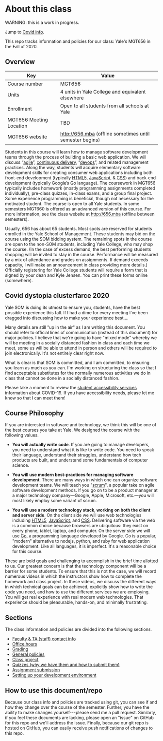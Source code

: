 # About this class

WARNING: this is a work in progress.

Jump to [Covid info](#covid).

This repo tracks information and policies for our
class: Yale's MGT656 in the Fall of 2020.

## Overview

| Key                     | Value                                                                     |
| ----------------------- | ------------------------------------------------------------------------- |
| Course number           | MGT656                                                                    |
| Units                   | 4 units in Yale College and equivalent elsewhere                          |
| Enrollment              | Open to all students from all schools at Yale                             |
| MGT656 Meeting Location | TBD                                                                       |
| MGT656 website          | http://656.mba (offline sometimes until semester begins)                  |


Students in this course will learn how to manage software development teams through the process of building a basic web application. We will discuss “[agile](https://en.wikipedia.org/wiki/Agile_software_development)”, [continuous delivery](https://en.wikipedia.org/wiki/Continuous_delivery), “[devops](https://en.wikipedia.org/wiki/DevOps)”, and related management practices. Along the way, students will acquire elementary software development skills for creating consumer web applications including both front-end development (typically
[HTML5](http://en.wikipedia.org/wiki/HTML5),
[JavaScript](http://en.wikipedia.org/wiki/JavaScript), &
[CSS](http://en.wikipedia.org/wiki/Cascading_Style_Sheets))
and back-end development (typically Google’s Go language). The coursework in MGT656 typically includes homework (mostly programming assignments completed individually), pre-class quizzes, in-class exams, and a group final project. Some experience programming is beneficial, though not necessary for the motivated student. The course is open to all Yale students. In some semesters MGT660 is offered as an advanced version of this course. For more information, see the class website at http://656.mba (offline between semesters).

Usually, 656 has about 65 students. Most spots
are reserved for students enrolled in the Yale School of Management.
These students may bid on the course using the SOM bidding system.
The remaining spots in the course are open to the non-SOM students,
including Yale College, who may shop the course. (In the case of
excess demand, the best performing students shopping will be invited
to stay in the course. Performance will be measured by a mix of
attendance and grades on assignments. If demand exceeds capacity,
I will make an announcement in class providing more details.)
Officially registering for Yale College students will require a
form that is signed by your dean and Kyle Jensen. You can print
these forms online (somewhere).


## <a name="covid"></a>Covid dystopia clusterfarce 2020

Yale SOM is doing its utmost to ensure you, students, have the best
possible experience this fall. If I had a dime for every meeting I've
been dragged into discussing how to make your experience best....

Many details are still "up in the air" as I am writing this document.
You should refer to official lines of communication (instead of
this document) for major policies. I believe that we're going to have
"mixed mode" whereby we will be meeting in a socially distanced fashion
in class and each time we meet, some us will be able to attend in person
and others will be required to join electronically. It's not entirely
clear right now.

What is clear is that SOM is committed, and I am committed, to ensuring
you learn as much as you can. I'm working on structuring the class so
that I find acceptable substitutes for the normally numerous activities
we do in class that cannot be done in a socially distanced fashion.

Please take a moment to review the
[student accessibility services](https://sas.yale.edu/faculty/online-courses-and-covid-19-response) information about COVID-19. If you have accessibility needs, please let me know
so that I can meet them!

## Course Philosophy

If you are interested in software and technology, we think this
will be one of the best courses you take at Yale. We designed
the course with the following values.

- **You will actually write code**. If you are going to manage developers,
  you need to understand what it is like to write code. You need to
  speak their language, understand their struggles, understand how tech
  products are built, and understand some fundamentals of computer science.

- **You will use modern best-practices for managing software development**.
  There are many ways in which one can organize
  software development teams. We will teach you
  "[scrum](http://en.wikipedia.org/wiki/Scrum_%28software_development%29)",
  a popular
  take on agile software development methods. If you go on to be a
  product manager at a major technology company&mdash;Google, Apple,
  Microsoft, etc.&mdash;you will most likely employ some variant of scrum.

- **You will use a modern technology stack, working on both the client
  and server side**.
  On the client side we will use web technologies
  including [HTML5](http://en.wikipedia.org/wiki/HTML5),
  [JavaScript](http://en.wikipedia.org/wiki/JavaScript), and
  [CSS](http://en.wikipedia.org/wiki/Cascading_Style_Sheets). Delivering software via the
  web is a common choice because browsers are ubiquitous: they exist
  on every phone, tablet, laptop, and computer. On the server side we
  will use [Go](https://golang.org/), a programming language developed
  by Google. Go is a popular, "modern" alternative to
  nodejs, python, and ruby for web application development. Like all
  languages, it is imperfect. It's a reasonable choice for this course.

These are bold goals and challenging to accomplish in the brief time
allotted to us. Our greatest concern is that the technology component
will be a barrier for some students. To ensure that this is not the
case, we will record numerous videos in which the instructors show how
to complete the homework and class project.
In these videos, we discuss the
different ways in which technical goals can be achieved, explicitly
show how to write the code you need, and how to use the different
services we are employing. You will get real experience
with real modern web technologies. That experience should be
pleasurable, hands-on, and minimally frustrating.

## Sections

The class information and policies are divided into the
following sections.

- [Faculty & TA (staff) contact info](staff-contact.md)
- [Office hours](office-hours.md)
- [Grading](grading.md)
- [General policies](general-policies.md)
- [Class project](class-project.md)
- [Quizzes (why we have them and how to submit them)](quizzes.md)
- [Assignment submission](assignments.md)
- [Setting up your development environment](dev-environment.md)

## How to use this document/repo

Because our class info and policies are tracked using
git, you can see if and how they change over the course
of the semester. Further, you have the ability to make
changes yourself---please send me a pull request. Similarly,
if you feel these documents are lacking, please open an
"issue" on GitHub for this repo and we'll address the
issue. Finally, because our git repo is hosted on GitHub, you
can easily receive push notifications of changes to this repo.
